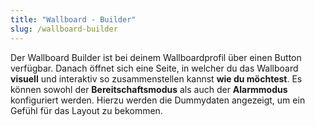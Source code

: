 ```yaml
---
title: "Wallboard - Builder"
slug: /wallboard-builder
---
```


Der Wallboard Builder ist bei deinem Wallboardprofil über einen Button verfügbar. Danach öffnet sich eine Seite, in welcher du das Wallboard **visuell** und interaktiv so zusammenstellen kannst **wie du möchtest**. Es können sowohl der **Bereitschaftsmodus** als auch der **Alarmmodus** konfiguriert werden. Hierzu werden die Dummydaten angezeigt, um ein Gefühl für das Layout zu bekommen. 